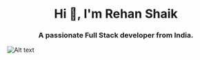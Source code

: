 <h1 align="center">Hi 👋, I'm Rehan Shaik</h1>
<h3 align="center">A passionate Full Stack developer from India.</h3>

![Alt text](https://spotify-recently-played-readme.vercel.app/api?user=v3kjlberb7xxps9e5rwofnkvc)

